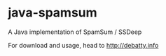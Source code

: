 java-spamsum
============

A Java implementation of SpamSum / SSDeep

For download and usage, head to http://debatty.info


